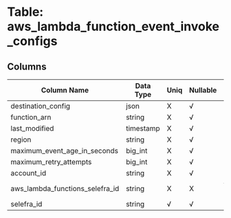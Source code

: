 # Table: aws_lambda_function_event_invoke_configs

## Columns 

|  Column Name   |  Data Type  | Uniq | Nullable | Description | 
|  ----  | ----  | ----  | ----  | ---- | 
| destination_config | json | X | √ |  | 
| function_arn | string | X | √ |  | 
| last_modified | timestamp | X | √ |  | 
| region | string | X | √ |  | 
| maximum_event_age_in_seconds | big_int | X | √ |  | 
| maximum_retry_attempts | big_int | X | √ |  | 
| account_id | string | X | √ |  | 
| aws_lambda_functions_selefra_id | string | X | X | fk to aws_lambda_functions.selefra_id | 
| selefra_id | string | √ | √ | random id | 


